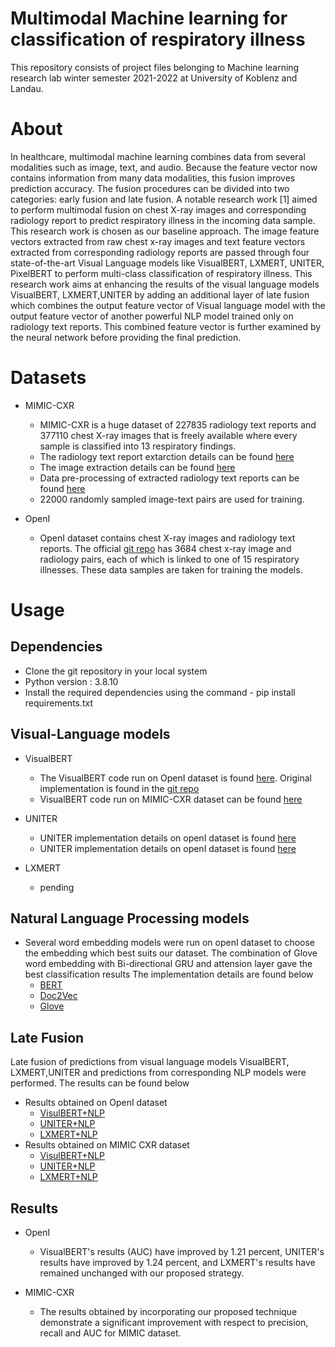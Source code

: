 # Multimodal Machine learning for classification of respiratory illness
This repository consists of project files belonging to Machine learning research lab winter semester 2021-2022 at University of Koblenz and Landau.

# About
In healthcare, multimodal machine learning combines data from several modalities such as image, text, and audio. Because the feature vector now contains information from many data modalities, this fusion improves prediction accuracy. The fusion procedures can be divided into two categories: early fusion and late fusion. A notable research work [1] aimed to perform multimodal fusion on chest X-ray images and corresponding radiology report to predict respiratory illness in the incoming data sample. This research work is  chosen as our baseline approach. The image feature vectors extracted from raw chest x-ray images and text feature vectors extracted from corresponding radiology reports are passed through four state-of-the-art Visual Language models like VisualBERT, LXMERT, UNITER, PixelBERT to perform multi-class classification of respiratory illness. This research work aims at enhancing the results of the visual language models VisualBERT, LXMERT,UNITER by adding an additional layer of late fusion which combines the output feature vector of Visual language model with the output feature vector of another powerful NLP model trained only on radiology text reports. This combined feature vector is further examined by the neural network before providing the final prediction.

# Datasets 
* MIMIC-CXR 
    * MIMIC-CXR is a huge dataset of 227835 radiology text reports and 377110 chest X-ray images that is freely available where every sample is classified into 13 respiratory findings. 
    * The radiology text report extarction details can be found [here](https://github.com/Pavithree/ResearchLab_MultimodalFusion/blob/main/MIMIC-CXR/extractTextReportsMIMIC.ipynb)
    * The image extraction details can be found [here](https://github.com/Pavithree/ResearchLab_MultimodalFusion/blob/main/MIMIC-CXR/extractImagesMIMIC.ipynb)
    * Data pre-processing of extracted radiology text reports can be found [here](https://github.com/Pavithree/ResearchLab_MultimodalFusion/blob/main/MIMIC-CXR/MIMIC_textReports_Preprocessing.ipynb)
    * 22000 randomly sampled image-text pairs are used for training.

* OpenI
    * OpenI dataset contains chest X-ray images and radiology text reports. The official [git repo](https://github.com/YIKUAN8/Transformers-VQA) has 3684 chest x-ray image and radiology pairs, each of which is linked to one of 15 respiratory illnesses. These data samples are taken for training the models.

# Usage

## Dependencies
  * Clone the git repository in your local system
  * Python version : 3.8.10
  * Install the required dependencies using the command - pip install requirements.txt
      

## Visual-Language models

* VisualBERT 
  * The VisualBERT code run on OpenI dataset is found [here](https://github.com/Pavithree/ResearchLab_MultimodalFusion/blob/main/notebooks/VisualBERT/openI/VisualBERT_OpenI.ipynb). Original implementation is found in the [git repo](https://github.com/YIKUAN8/Transformers-VQA) 
  * VisualBERT code run on MIMIC-CXR dataset can be found [here](https://github.com/Pavithree/ResearchLab_MultimodalFusion/blob/main/notebooks/VisualBERT/MIMIC/VisualBERT_MIMIC__Testing.ipynb)

* UNITER
  * UNITER implementation details on openI dataset is found [here](https://github.com/Pavithree/ResearchLab_MultimodalFusion/blob/main/notebooks/Uniter/OpenI/UNITER_OpenI__Testing.ipynb)
  * UNITER implementation details on openI dataset is found [here](https://github.com/Pavithree/ResearchLab_MultimodalFusion/blob/main/notebooks/Uniter/MIMIC/UNITER_MIMIC__Testing.ipynb)

* LXMERT
  * pending

## Natural Language Processing models

* Several word embedding models were run on openI dataset to choose the embedding which best suits our dataset. The combination of Glove word embedding with Bi-directional GRU and attension layer gave the best classification results The implementation details are found below
  * [BERT](https://github.com/Pavithree/ResearchLab_MultimodalFusion/blob/main/notebooks/NLP/openI/OpenI_BERT.ipynb) 
  * [Doc2Vec](https://github.com/Pavithree/ResearchLab_MultimodalFusion/blob/main/notebooks/NLP/openI/OpenI_Doc2Vec.ipynb)
  * [Glove](https://github.com/Pavithree/ResearchLab_MultimodalFusion/edit/main/README.md)
    

## Late Fusion
Late fusion of predictions from visual language models VisualBERT, LXMERT,UNITER and predictions from corresponding NLP models were performed. The results can be found below
* Results obtained on OpenI dataset
  * [VisulBERT+NLP](https://github.com/Pavithree/ResearchLab_MultimodalFusion/blob/main/notebooks/VisualBERT/openI/LateFusion_VisualBERT_OpenI.ipynb)
  * [UNITER+NLP](https://github.com/Pavithree/ResearchLab_MultimodalFusion/blob/main/notebooks/Uniter/OpenI/LateFusionFinalOutput__UNITER_OpenI.ipynb)
  * [LXMERT+NLP](https://github.com/Pavithree/ResearchLab_MultimodalFusion/edit/main/README.md) 
* Results obtained on MIMIC CXR dataset
  * [VisulBERT+NLP](https://github.com/Pavithree/ResearchLab_MultimodalFusion/blob/main/notebooks/VisualBERT/MIMIC/LateFusion_VisualBERT_MIMIC.ipynb)
  * [UNITER+NLP](https://github.com/Pavithree/ResearchLab_MultimodalFusion/blob/main/notebooks/Uniter/MIMIC/LateFusionFinalOutput__UNITER_MIMIC.ipynb)
  * [LXMERT+NLP](https://github.com/Pavithree/ResearchLab_MultimodalFusion/edit/main/README.md) 

## Results

* OpenI
  * VisualBERT's results (AUC) have improved by 1.21 percent, UNITER's results have improved by 1.24 percent, and LXMERT's results have remained unchanged with our proposed strategy.

* MIMIC-CXR
  * The results obtained by incorporating our proposed technique demonstrate a significant improvement with respect to precision, recall and AUC for MIMIC dataset.
